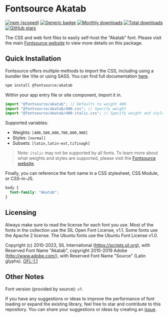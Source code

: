 # Fontsource Akatab

[![npm (scoped)](https://img.shields.io/npm/v/@fontsource/akatab?color=brightgreen)](https://www.npmjs.com/package/@fontsource/akatab) [![Generic badge](https://img.shields.io/badge/fontsource-passing-brightgreen)](https://github.com/fontsource/fontsource) [![Monthly downloads](https://badgen.net/npm/dm/@fontsource/akatab)](https://github.com/fontsource/fontsource) [![Total downloads](https://badgen.net/npm/dt/@fontsource/akatab)](https://github.com/fontsource/fontsource) [![GitHub stars](https://img.shields.io/github/stars/fontsource/fontsource.svg?style=social&label=Star)](https://github.com/fontsource/fontsource/stargazers)

The CSS and web font files to easily self-host the “Akatab” font. Please visit the main [Fontsource website](https://fontsource.org/fonts/akatab) to view more details on this package.

## Quick Installation

Fontsource offers multiple methods to import the CSS, including using a bundler like Vite or using SASS. You can find full documentation [here](https://fontsource.org/docs/getting-started/introduction).

```javascript
npm install @fontsource/akatab
```

Within your app entry file or site component, import it in.

```javascript
import "@fontsource/akatab"; // Defaults to weight 400
import "@fontsource/akatab/400.css"; // Specify weight
import "@fontsource/akatab/400-italic.css"; // Specify weight and style
```

Supported variables:
- Weights: `[400,500,600,700,800,900]`
- Styles: `[normal]`
- Subsets: `[latin,latin-ext,tifinagh]`

> Note: `italic` may not be supported by all fonts. To learn more about what weights and styles are supported, please visit the [Fontsource website](https://fontsource.org/fonts/akatab).

Finally, you can reference the font name in a CSS stylesheet, CSS Module, or CSS-in-JS.

```css
body {
  font-family: "Akatab";
}
```

## Licensing
Always make sure to read the license for each font you use. Most of the fonts in the collection use the SIL Open Font License, v1.1. Some fonts use the Apache 2 license. The Ubuntu fonts use the Ubuntu Font License v1.0.

Copyright (c) 2010-2023, SIL International (https://scripts.sil.org), with Reserved Font Name "Akatab", copyright 2010-2019 Adobe (http://www.adobe.com/), with Reserved Font Name "Source" (Latin glyphs).
[OFL-1.1](http://scripts.sil.org/OFL)

## Other Notes
Font version (provided by source): `v7`.

If you have any suggestions or ideas to improve the performance of font loading or expand the existing library, feel free to star and contribute to this repository. You can share your suggestions or ideas by creating an [issue](https://github.com/fontsource/fontsource/issues).